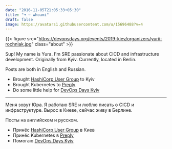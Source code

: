 ```yaml
---
date: "2016-11-05T21:05:33+05:30"
title: "➜ ~ whoami"
draft: false
image: https://avatars1.githubusercontent.com/u/15696488?v=4
---
```


{{< figure src="https://devopsdays.org/events/2019-kiev/organizers/yurii-rochniak.jpg" class="about" >}}

Sup! My name is Yura. I'm SRE passionate about CICD and infrastructure development. Originally from Kyiv. Currently, located in Berlin.

Posts are both in English and Russian.

* Brought [HashiCorp User Group](https://www.meetup.com/Kyiv-HashiCorp-User-Group/) to Kyiv
* Brought Kubernetes to [Preply](https://preply.com/)
* Do some little help for [DevOps Days Kyiv](https://devopsdays.com.ua/)

---

Меня зовут Юра. Я работаю SRE и люблю писать о CICD и инфраструктуре. Вырос в Киеве, сейчас живу в Берлине.

Посты на английском и русском.

* Принёс [HashiCorp User Group](https://www.meetup.com/Kyiv-HashiCorp-User-Group/) в Киев
* Принёс Kubernetes в [Preply](https://preply.com/) 
* Помогаю [DevOps Days Kyiv](https://devopsdays.com.ua/)
